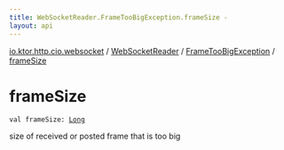 ```yaml
---
title: WebSocketReader.FrameTooBigException.frameSize - 
layout: api
---
```


<div class='api-docs-breadcrumbs'><a href="../../index.html">io.ktor.http.cio.websocket</a> / <a href="../index.html">WebSocketReader</a> / <a href="index.html">FrameTooBigException</a> / <a href="./frame-size.html">frameSize</a></div>

# frameSize

<div class="signature"><code><span class="keyword">val </span><span class="identifier">frameSize</span><span class="symbol">: </span><a href="https://kotlinlang.org/api/latest/jvm/stdlib/kotlin/-long/index.html"><span class="identifier">Long</span></a></code></div>

size of received or posted frame that is too big

